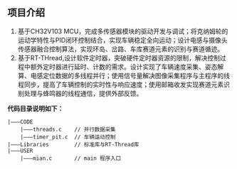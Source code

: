   
## 项目介绍

1. 基于CH32V103 MCU，完成多传感器模块的驱动开发与调试；将克纳姆轮的运动学特性与PID闭环控制结合，实现车辆稳定全向运动；设计电感与摄像头传感器融合控制算法，实现环岛、岔路、车库赛道元素的识别与赛道循迹。
2. 基于RT-THread,设计软件定时器，突破硬件定时器资源的限制，解决控制过程中额外定时器进行延时、计数的需求。设计实现了车辆速度采集、姿态解算、电感定位数据的多线程并行；使用信号量解决图像采集程序与主程序的线程同步，提高了车辆控制的实时性与响应速度；使用邮箱收发实现赛道元素识别处理与蜂鸣器的线程通信，提供外部反馈。

**代码目录说明如下：**

```
|———CODE
    |———threads.c    // 并行数据采集
    |———timer_pit.c  // 车辆运动控制
|———Libraries        // 标准库与RT-Thread库
|———USER            
    |———mian.c       // main 程序入口 
```